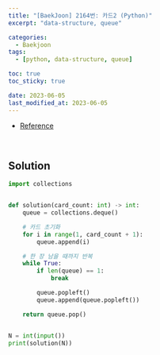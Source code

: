 ```yaml
---
title: "[BaekJoon] 2164번: 카드2 (Python)"
excerpt: "data-structure, queue"

categories:
  - Baekjoon
tags:
  - [python, data-structure, queue]

toc: true
toc_sticky: true

date: 2023-06-05
last_modified_at: 2023-06-05
---
```


- [Reference](https://www.acmicpc.net/problem/2164)

<br>

## Solution

```python
import collections


def solution(card_count: int) -> int:
    queue = collections.deque()

    # 카드 초기화
    for i in range(1, card_count + 1):
        queue.append(i)

    # 한 장 남을 때까지 반복
    while True:
        if len(queue) == 1:
            break

        queue.popleft()
        queue.append(queue.popleft())

    return queue.pop()


N = int(input())
print(solution(N))
```